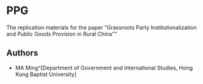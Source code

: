 # PPG
The replication materials for the paper "Grassroots Party Institutionalization and Public Goods Provision in Rural China""

## Authors
- MA Ming^[Department of Government and International Studies, Hong Kong Baptist University]
